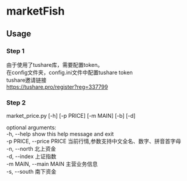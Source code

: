 # marketFish

## Usage

### Step 1
由于使用了tushare库，需要配置token。<br>
在config文件夹，config.ini文件中配置tushare token<br>
tushare邀请链接<br>
https://tushare.pro/register?reg=337799<br> 

### Step 2
market_price.py [-h] [-p PRICE] [-m MAIN] [-b] [-d] <br>

optional arguments:<br>
  -h, --help            show this help message and exit<br>
  -p PRICE, --price PRICE    当前行情,参数支持中文全名、数字、拼音首字母<br>
  -n, --north           北上资金<br>
  -d, --index           上证指数<br>
  -m MAIN, --main MAIN  主营业务信息<br>
  -s, --south           南下资金<br>